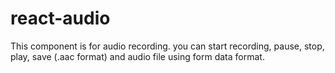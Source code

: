 # react-audio
This component is for audio recording.
you can start recording, pause, stop, play, save (.aac format) and audio file using form data format.
